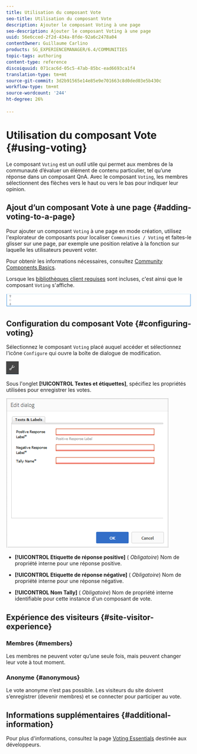 ```yaml
---
title: Utilisation du composant Vote
seo-title: Utilisation du composant Vote
description: Ajouter le composant Voting à une page
seo-description: Ajouter le composant Voting à une page
uuid: 56e6cced-2f2d-434a-8fde-92a6c2478a04
contentOwner: Guillaume Carlino
products: SG_EXPERIENCEMANAGER/6.4/COMMUNITIES
topic-tags: authoring
content-type: reference
discoiquuid: 071cac6d-05c5-47ab-85bc-ead6693ca1f4
translation-type: tm+mt
source-git-commit: 3d2b91565e14e85e9e701663c8d0ded03e5b430c
workflow-type: tm+mt
source-wordcount: '244'
ht-degree: 26%

---
```



# Utilisation du composant Vote {#using-voting}

Le composant `Voting` est un outil utile qui permet aux membres de la communauté d’évaluer un élément de contenu particulier, tel qu’une réponse dans un composant QnA. Avec le composant `Voting`, les membres sélectionnent des flèches vers le haut ou vers le bas pour indiquer leur opinion.

## Ajout d’un composant Vote à une page {#adding-voting-to-a-page}

Pour ajouter un composant `Voting` à une page en mode création, utilisez l&#39;explorateur de composants pour localiser `Communities / Voting` et faites-le glisser sur une page, par exemple une position relative à la fonction sur laquelle les utilisateurs peuvent voter.

Pour obtenir les informations nécessaires, consultez [Community Components Basics](basics.md).

Lorsque les [bibliothèques client requises](essentials-voting.md#essentials-for-client-side) sont incluses, c&#39;est ainsi que le composant `Voting` s&#39;affiche.

![chlimage_1-307](assets/chlimage_1-307.png)

## Configuration du composant Vote {#configuring-voting}

Sélectionnez le composant `Voting` placé auquel accéder et sélectionnez l&#39;icône `Configure` qui ouvre la boîte de dialogue de modification.

![chlimage_1-308](assets/chlimage_1-308.png)

Sous l&#39;onglet **[!UICONTROL Textes et étiquettes]**, spécifiez les propriétés utilisées pour enregistrer les votes.

![chlimage_1-309](assets/chlimage_1-309.png)

* **[!UICONTROL Etiquette de réponse positive]**
(
*Obligatoire*) Nom de propriété interne pour une réponse positive.

* **[!UICONTROL Etiquette de réponse négative]**
(
*Obligatoire*) Nom de propriété interne pour une réponse négative.

* **[!UICONTROL Nom Tally]**
(
*Obligatoire*) Nom de propriété interne identifiable pour cette instance d&#39;un composant de vote.

## Expérience des visiteurs {#site-visitor-experience}

### Membres {#members}

Les membres ne peuvent voter qu’une seule fois, mais peuvent changer leur vote à tout moment.

### Anonyme  {#anonymous}

Le vote anonyme n’est pas possible. Les visiteurs du site doivent s’enregistrer (devenir membres) et se connecter pour participer au vote.

## Informations supplémentaires {#additional-information}

Pour plus d&#39;informations, consultez la page [Voting Essentials](essentials-voting.md) destinée aux développeurs.
